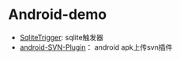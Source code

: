 # Android-demo

* [SqliteTrigger](./SqliteTrigger/): sqlite触发器
* [android-SVN-Plugin](https://github.com/hushenghao/android-SVN-Plugin)： android apk上传svn插件
